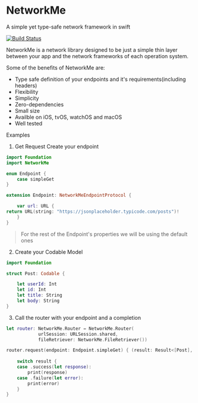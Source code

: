 # NetworkMe
A simple yet type-safe network framework in swift


[![Build Status](https://app.bitrise.io/app/1dc5f51a0638e1cb/status.svg?token=kLpIx1Z9l6uYJKyC_JIrsQ&branch=develop)](https://app.bitrise.io/app/1dc5f51a0638e1cb)

NetworkMe is a network library designed to be just a simple thin layer between your app and the network frameworks of each operation system. 

Some of the benefits of NetworkMe are:
* Type safe definition of your endpoints and it's requirements(including headers)
* Flexibility
* Simplicity
* Zero-dependencies
* Small size
* Availble on iOS, tvOS, watchOS and macOS
* Well tested

Examples
1. Get Request
Create your endpoint
```swift
import Foundation
import NetworkMe

enum Endpoint {
    case simpleGet
}

extension Endpoint: NetworkMeEndpointProtocol {

    var url: URL {
return URL(string: "https://jsonplaceholder.typicode.com/posts")!
    }
}
```
> For the rest of the Endpoint's properties we will be using the default ones
2. Create your Codable Model
```swift
import Foundation

struct Post: Codable {

    let userId: Int
    let id: Int
    let title: String
    let body: String
}
```
3. Call the router with your endpoint and a completion
```swift
let router: NetworkMe.Router = NetworkMe.Router(
            urlSession: URLSession.shared,
            fileRetriever: NetworkMe.FileRetriever())

router.request(endpoint: Endpoint.simpleGet) { (result: Result<[Post], NetworkMe.Router.NetworkError>) in
    
    switch result {
    case .success(let response):
        print(response)
    case .failure(let error):
        print(error)
    }
}
```
